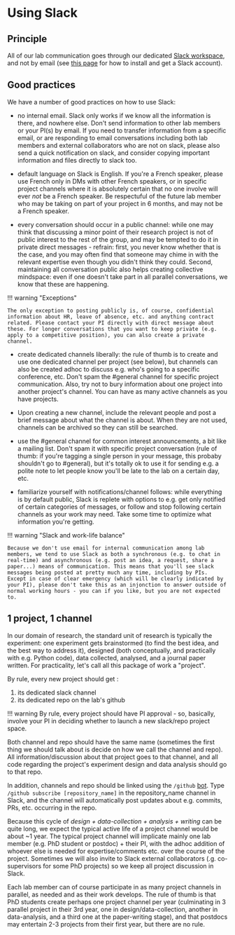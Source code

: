 # Using Slack


## Principle

All of our lab communication goes through our dedicated [Slack workspace](https://neuro-group-femto.slack.com), and not by email (see [this page](../../../becoming-a-lab-member/important-lab-accounts/) for how to install and get a Slack account). 

## Good practices

We have a number of good practices on how to use Slack: 

- no internal email. Slack only works if we know all the information is there, and nowhere else. Don't send information to other lab members or your PI(s) by email. If you need to transfer information from a specific email, or are responding to email conversations including both lab members and external collaborators who are not on slack, please also send a quick notification on slack, and consider copying important information and files directly to slack too.  

- default language on Slack is English. If you're a French speaker, please use French only in DMs with other French speakers, or in specific project channels where it is absolutely certain that no one involve will ever _not_ be a French speaker. Be respectuful of the future lab member who may be taking on part of your project in 6 months, and may not be a French speaker.  

- every conversation should occur in a public channel: while one may think that discussing a minor point of their research project is not of public interest to the rest of the group, and may be tempted to do it in private direct messages - refrain: first, you never know whether that is the case, and you may often find that someone may chime in with the relevant expertise even though you didn't think they could. Second, maintaining all conversation public also helps creating collective mindspace: even if one doesn't take part in all parallel conversations, we know that these are happening. 

!!! warning "Exceptions"

	The only exception to posting publicly is, of course, confidential information about HR, leave of absence, etc. and anything contract related. Please contact your PI directly with direct message about these. For longer conversations that you want to keep private (e.g. apply to a competitive position), you can also create a private channel. 

- create dedicated channels liberally: the rule of thumb is to create and use one dedicated channel per project (see below), but channels can also be created adhoc to discuss e.g. who's going to a specific conference, etc.  Don't spam the #general channel for specific project communication. Also, try not to bury information about one project into another project's channel. You can have as many active channels as you have projects. 

- Upon creating a new channel, include the relevant people and post a brief message about what the channel is about. When they are not used, channels can be archived so they can still be searched. 

- use the #general channel for common interest announcements, a bit like a mailing list. Don't spam it with specific project conversation (rule of thumb: if you're tagging a single person in your message, this probaby shouldn't go to #general), but it's totally ok to use it for sending e.g. a polite note to let people know you'll be late to the lab on a certain day, etc. 

- familiarize yourself with notifications/channel follows: while everything is by default public, Slack is replete with options to e.g. get only notified of certain categories of messages, or follow and stop following certain channels as your work may need. Take some time to optimize what information you're getting. 


!!! warning "Slack and work-life balance"

	Because we don't use email for internal communication among lab members, we tend to use Slack as both a synchronous (e.g. to chat in real-time) and asynchronous (e.g. post an idea, a request, share a paper...) means of communication. This means that you'll see slack messages being posted at pretty much any time, including by PIs. Except in case of clear emergency (which will be clearly indicated by your PI), please don't take this as an injonction to answer outside of normal working hours - you can if you like, but you are not expected to.

## 1 project, 1 channel

In our domain of research, the standard unit of research is typically the experiment: one experiment gets brainstormed (to find the best idea, and the best way to address it), designed (both conceptually, and practically with e.g. Python code), data collected, analysed, and a journal paper written. For practicality, let's call all this package of work a "project". 

By rule, every new project should get : 

1. its dedicated slack channel
2. its dedicated repo on the lab's github

!!! warning 
	By rule, every project should have PI approval - so, basically, involve your PI in deciding whether to launch a new slack/repo project space. 

Both channel and repo should have the same name (sometimes the first thing we should talk about is decide on how we call the channel and repo). All information/discussion about that project goes to that channel, and all code regarding the project's experiment design and data analysis should go to that repo. 

In addition, channels and repo should be linked using the `/github` [bot](https://slack.github.com/). Type  `/github subscribe [repository_name]` in the repository_name channel in Slack, and the channel will automatically post updates about e.g. commits, PRs, etc. occurring in the repo. 

Because this cycle of _design + data-collection + analysis + writing_ can be quite long, we expect the typical active life of a project channel would be about ~1 year. The typical project channel will implicate mainly one lab member (e.g. PhD student or postdoc) + their PI, with the adhoc addition of whoever else is needed for expertise/comments etc. over the course of the project. Sometimes we will also invite to Slack external collaborators (.g. co-supervisors for some PhD projects) so we keep all project discussion in Slack. 

Each lab member can of course participate in as many project channels in parallel, as needed and as their work develops. The rule of thumb is that PhD students create perhaps one project channel per year (culminating in 3 parallel project in their 3rd year, one in design/data-collection, another in data-analysis, and a third one at the paper-writing stage), and that postdocs may entertain 2-3 projects from their first year, but there are no rule. 


